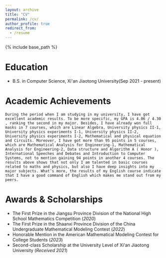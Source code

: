 ```yaml
---
layout: archive
title: "CV"
permalink: /cv/
author_profile: true
redirect_from:
  - /resume
---
```


{% include base_path %}

Education
======
* B.S. in Computer Science, Xi'an Jiaotong University(Sep 2021 - present)

Academic Achievements
=====
    During the period when I am studying in my university, I have got excellent academic results. To be more specific, my GPA is 4.06 / 4.30 , ranking the second in my major. Besides, I have already won full masks in 7 courses, which are Linear Algebra, University physics II-1, University physics experiments I-1, University physics II-2, University physics experiments I-2, Mathematical and physical equation and Circuits. Moreover, I have got more than 95 points in 5 courses, which are Mathematical Analysis for Engineering-1, Mathematical Analysis for Engineering-2, Data structure and Algorithm A ( Honor ), International Speeches and Debates and Introduction to Computer Systems, not to mention gaining 94 points in another 4 courses. The results above shows that not only I am talented in basic courses related to maths and physics, but also I have deep insights into my major subjects. What’s more, the results of my English course indicate that I have a good command of English which makes me stand out from my peers.

Awards & Scholarships
=====
* The First Prize in the Jiangsu Province Division of the National High School Mathematics Competition (*2020*)
* The First Prize in the Shaanxi Province Division of the China Undergraduate Mathematical Modeling Contest (*2022*)
* Honorable Mention in the American Mathematical Modeling Contest for College Students (*2023*)
* Second-class Scholarship at the University Level of Xi'an Jiaotong University (*Received 2021*)
